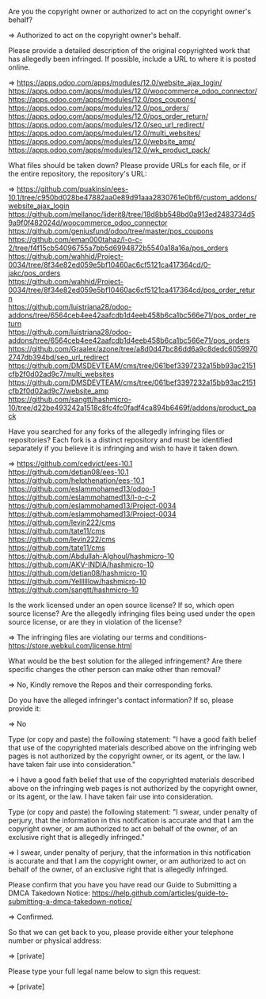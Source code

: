 Are you the copyright owner or authorized to act on the copyright owner's behalf?

=> Authorized to act on the copyright owner's behalf.

Please provide a detailed description of the original copyrighted work that has allegedly been infringed. If possible, include a URL to where it is posted online.

=> https://apps.odoo.com/apps/modules/12.0/website_ajax_login/   
https://apps.odoo.com/apps/modules/12.0/woocommerce_odoo_connector/   
https://apps.odoo.com/apps/modules/12.0/pos_coupons/   
https://apps.odoo.com/apps/modules/12.0/pos_orders/   
https://apps.odoo.com/apps/modules/12.0/pos_order_return/   
https://apps.odoo.com/apps/modules/12.0/seo_url_redirect/   
https://apps.odoo.com/apps/modules/12.0/multi_websites/   
https://apps.odoo.com/apps/modules/12.0/website_amp/   
https://apps.odoo.com/apps/modules/12.0/wk_product_pack/  

What files should be taken down? Please provide URLs for each file, or if the entire repository, the repository's URL:

=> https://github.com/puakinsin/ees-10.1/tree/c950bd028be47882aa0e89d91aaa2830761e0bf6/custom_addons/website_ajax_login   
https://github.com/mellanoc/liderit8/tree/18d8bb548bd0a913ed2483734d59a9f0f482024d/woocommerce_odoo_connector   
https://github.com/geniusfund/odoo/tree/master/pos_coupons   
https://github.com/eman000tahaz/l-o-c-2/tree/f4f15cb54096755a7bb5d6994872b5540a18a16a/pos_orders   
https://github.com/wahhid/Project-0034/tree/8f34e82ed059e5bf10460ac6cf5121ca417364cd/0-jakc/pos_orders   
https://github.com/wahhid/Project-0034/tree/8f34e82ed059e5bf10460ac6cf5121ca417364cd/pos_order_return   
https://github.com/luistriana28/odoo-addons/tree/6564ceb4ee42aafcdb1d4eeb458b6ca1bc566e71/pos_order_return   
https://github.com/luistriana28/odoo-addons/tree/6564ceb4ee42aafcdb1d4eeb458b6ca1bc566e71/pos_orders   
https://github.com/Graalex/azone/tree/a8d0d47bc86dd6a9c8dedc60599702747db394bd/seo_url_redirect   
https://github.com/DMSDEVTEAM/cms/tree/061bef3397232a15bb93ac2151cfb2f0d02ad9c7/multi_websites   
https://github.com/DMSDEVTEAM/cms/tree/061bef3397232a15bb93ac2151cfb2f0d02ad9c7/website_amp   
https://github.com/sangtt/hashmicro-10/tree/d22be493242a1518c8fc4fc0fadf4ca894b6469f/addons/product_pack  

Have you searched for any forks of the allegedly infringing files or repositories? Each fork is a distinct repository and must be identified separately if you believe it is infringing and wish to have it taken down.

=> https://github.com/cedvict/ees-10.1   
https://github.com/detian08/ees-10.1   
https://github.com/helpthenation/ees-10.1   
https://github.com/eslammohamed13/odoo-1   
https://github.com/eslammohamed13/l-o-c-2   
https://github.com/eslammohamed13/Project-0034   
https://github.com/eslammohamed13/Project-0034   
https://github.com/levin222/cms   
https://github.com/tate11/cms   
https://github.com/levin222/cms   
https://github.com/tate11/cms   
https://github.com/Abdullah-Alghoul/hashmicro-10   
https://github.com/AKV-INDIA/hashmicro-10   
https://github.com/detian08/hashmicro-10   
https://github.com/Yellllllow/hashmicro-10   
https://github.com/sangtt/hashmicro-10  

Is the work licensed under an open source license? If so, which open source license? Are the allegedly infringing files being used under the open source license, or are they in violation of the license?

=> The infringing files are violating our terms and conditions- https://store.webkul.com/license.html

What would be the best solution for the alleged infringement? Are there specific changes the other person can make other than removal?

=> No, Kindly remove the Repos and their corresponding forks.

Do you have the alleged infringer's contact information? If so, please provide it:

=> No

Type (or copy and paste) the following statement: "I have a good faith belief that use of the copyrighted materials described above on the infringing web pages is not authorized by the copyright owner, or its agent, or the law. I have taken fair use into consideration."

=> I have a good faith belief that use of the copyrighted materials described above on the infringing web pages is not authorized by the copyright owner, or its agent, or the law. I have taken fair use into consideration.

Type (or copy and paste) the following statement: "I swear, under penalty of perjury, that the information in this notification is accurate and that I am the copyright owner, or am authorized to act on behalf of the owner, of an exclusive right that is allegedly infringed."

=> I swear, under penalty of perjury, that the information in this notification is accurate and that I am the copyright owner, or am authorized to act on behalf of the owner, of an exclusive right that is allegedly infringed.

Please confirm that you have you have read our Guide to Submitting a DMCA Takedown Notice: https://help.github.com/articles/guide-to-submitting-a-dmca-takedown-notice/

=> Confirmed.

So that we can get back to you, please provide either your telephone number or physical address:

=> [private]  

Please type your full legal name below to sign this request:

=> [private]  
